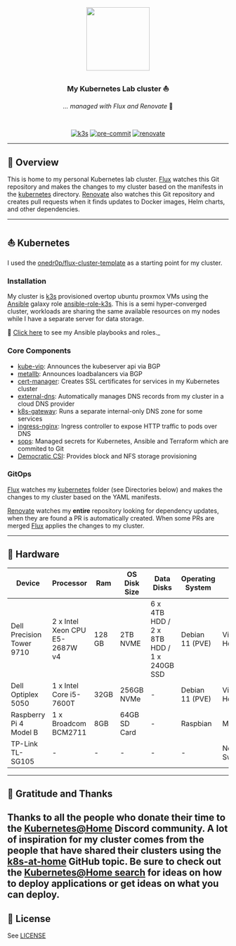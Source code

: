 <div align="center">

<img src="https://camo.githubusercontent.com/5b298bf6b0596795602bd771c5bddbb963e83e0f/68747470733a2f2f692e696d6775722e636f6d2f7031527a586a512e706e67" align="center" width="144px" height="144px"/>

### My Kubernetes Lab cluster ⛵️

_... managed with Flux and Renovate_ :robot:

</div>

<br/>

<div align="center">

[![k3s](https://img.shields.io/badge/k3s-v1.27.2-brightgreen?style=for-the-badge&logo=kubernetes&logoColor=white)](https://k3s.io/)
[![pre-commit](https://img.shields.io/badge/pre--commit-enabled-brightgreen?logo=pre-commit&logoColor=white&style=for-the-badge)](https://github.com/pre-commit/pre-commit)
[![renovate](https://img.shields.io/badge/renovate-enabled-brightgreen?style=for-the-badge&logo=renovatebot&logoColor=white)](https://github.com/renovatebot/renovate)

</div>

---

## 📖 Overview

This is home to my personal Kubernetes lab cluster. [Flux](https://github.com/fluxcd/flux2) watches this Git repository
and makes the changes to my cluster based on the manifests in the [kubernetes](./kubernetes/)
directory. [Renovate](https://github.com/renovatebot/renovate) also watches this Git repository and creates pull
requests when it finds updates to Docker images, Helm charts, and other dependencies.

---

## ⛵ Kubernetes

I used the [onedr0p/flux-cluster-template](https://github.com/onedr0p/flux-cluster-template) as a starting point for my
cluster.

### Installation

My cluster is [k3s](https://k3s.io/) provisioned overtop ubuntu proxmox VMs using
the [Ansible](https://www.ansible.com/) galaxy role [ansible-role-k3s](https://github.com/PyratLabs/ansible-role-k3s).
This is a semi hyper-converged cluster, workloads are sharing the same available resources on my nodes while I have a
separate server for data storage.

🔸 [Click here](./ansible) to see my Ansible playbooks and roles._

### Core Components

- [kube-vip](https://kube-vip.io/): Announces the kubeserver api via BGP
- [metallb](https://metallb.universe.tf/): Announces loadbalancers via BGP
- [cert-manager](https://cert-manager.io/docs/): Creates SSL certificates for services in my Kubernetes cluster
- [external-dns](https://github.com/kubernetes-sigs/external-dns): Automatically manages DNS records from my cluster in
  a cloud DNS provider
- [k8s-gateway](https://gateway-api.sigs.k8s.io/): Runs a separate internal-only DNS zone for some services
- [ingress-nginx](https://github.com/kubernetes/ingress-nginx/): Ingress controller to expose HTTP traffic to pods over
  DNS
- [sops](https://toolkit.fluxcd.io/guides/mozilla-sops/): Managed secrets for Kubernetes, Ansible and Terraform which
  are commited to Git
- [Democratic CSI](https://github.com/democratic-csi/democratic-csi): Provides block and NFS storage provisioning

### GitOps

[Flux](https://github.com/fluxcd/flux2) watches my [kubernetes](./kubernetes) folder (see Directories below) and makes
the changes to my cluster based on the YAML manifests.

[Renovate](https://github.com/renovatebot/renovate) watches my **entire** repository looking for dependency updates,
when they are found a PR is automatically created. When some PRs are merged [Flux](https://github.com/fluxcd/flux2)
applies the changes to my cluster.

---

## 🔧 Hardware

| Device                    | Processor                      | Ram    | OS Disk Size | Data Disks                                | Operating System | Purpose                   |
|---------------------------|--------------------------------|--------|--------------|-------------------------------------------|------------------|---------------------------|
| Dell Precision Tower 9710 | 2 x Intel Xeon CPU E5-2687W v4 | 128 GB | 2TB NVME     | 6 x 4TB HDD / 2 x 8TB HDD / 1 x 240GB SSD | Debian 11 (PVE)  | Virtualization Host / NAS |
| Dell Optiplex 5050        | 1 x Intel Core i5-7600T        | 32GB   | 256GB NVMe   | -                                         | Debian 11 (PVE)  | Virtualization Host       |
| Raspberry Pi 4 Model B    | 1 x Broadcom BCM2711           | 8GB    | 64GB SD Card | -                                         | Raspbian         | Misc                      |
| TP-Link TL-SG105          | -                              | -      | -            | -                                         | -                | Network Switch            |

---

## 🤝 Gratitude and Thanks

Thanks to all the people who donate their time to the [Kubernetes@Home](https://discord.gg/k8s-at-home) Discord
community. A lot of inspiration for my cluster comes from the people that have shared their clusters using
the [k8s-at-home](https://github.com/topics/k8s-at-home) GitHub topic. Be sure to check out
the [Kubernetes@Home search](https://nanne.dev/k8s-at-home-search/) for ideas on how to deploy applications or get ideas
on what you can deploy.
---

## 🔏 License

See [LICENSE](./LICENSE)
